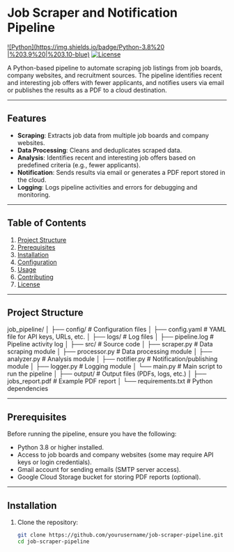 # **Job Scraper and Notification Pipeline**

[![Python](https://img.shields.io/badge/Python-3.8%20 |%203.9%20|%203.10-blue)](https://www.python.org/ )
[![License](https://img.shields.io/badge/License-MIT-green )](LICENSE)

A Python-based pipeline to automate scraping job listings from job boards, company websites, and recruitment sources. The pipeline identifies recent and interesting job offers with fewer applicants, and notifies users via email or publishes the results as a PDF to a cloud destination.

---

## **Features**
- **Scraping**: Extracts job data from multiple job boards and company websites.
- **Data Processing**: Cleans and deduplicates scraped data.
- **Analysis**: Identifies recent and interesting job offers based on predefined criteria (e.g., fewer applicants).
- **Notification**: Sends results via email or generates a PDF report stored in the cloud.
- **Logging**: Logs pipeline activities and errors for debugging and monitoring.

---

## **Table of Contents**
1. [Project Structure](#project-structure)
2. [Prerequisites](#prerequisites)
3. [Installation](#installation)
4. [Configuration](#configuration)
5. [Usage](#usage)
6. [Contributing](#contributing)
7. [License](#license)

---

## **Project Structure**
job_pipeline/
│
├── config/ # Configuration files
│ ├── config.yaml # YAML file for API keys, URLs, etc.
│
├── logs/ # Log files
│ ├── pipeline.log # Pipeline activity log
│
├── src/ # Source code
│ ├── scraper.py # Data scraping module
│ ├── processor.py # Data processing module
│ ├── analyzer.py # Analysis module
│ ├── notifier.py # Notification/publishing module
│ ├── logger.py # Logging module
│ └── main.py # Main script to run the pipeline
│
├── output/ # Output files (PDFs, logs, etc.)
│ ├── jobs_report.pdf # Example PDF report
│
└── requirements.txt # Python dependencies


---

## **Prerequisites**
Before running the pipeline, ensure you have the following:
- Python 3.8 or higher installed.
- Access to job boards and company websites (some may require API keys or login credentials).
- Gmail account for sending emails (SMTP server access).
- Google Cloud Storage bucket for storing PDF reports (optional).

---

## **Installation**
1. Clone the repository:
   ```bash
   git clone https://github.com/yourusername/job-scraper-pipeline.git 
   cd job-scraper-pipeline
